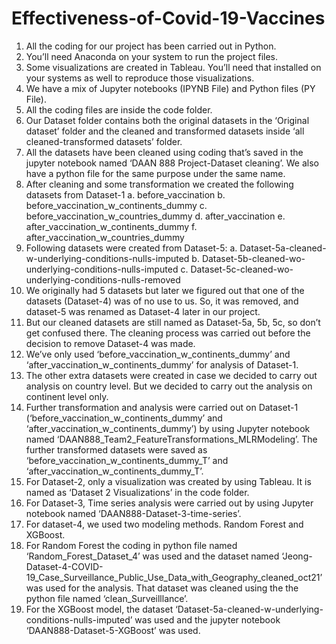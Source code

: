 # Effectiveness-of-Covid-19-Vaccines

1.	All the coding for our project has been carried out in Python.
2.	You’ll need Anaconda on your system to run the project files.
3.	Some visualizations are created in Tableau. You’ll need that installed on your systems as well to reproduce those visualizations.
4.	We have a mix of Jupyter notebooks (IPYNB File) and Python files (PY File).
5.	All the coding files are inside the code folder.
6.	Our Dataset folder contains both the original datasets in the ‘Original dataset’ folder and the cleaned and transformed datasets inside ‘all cleaned-transformed datasets’ folder.
7.	All the datasets have been cleaned using coding that’s saved in the jupyter notebook named ‘DAAN 888 Project-Dataset cleaning’. We also have a python file for the same purpose under the same name.
8.	After cleaning and some transformation we created the following datasets from Dataset-1
a.	before_vaccination
b.	before_vaccination_w_continents_dummy 
c.	before_vaccination_w_countries_dummy
d.	after_vaccination
e.	after_vaccination_w_continents_dummy
f.	after_vaccination_w_countries_dummy
9.	Following datasets were created from Dataset-5:
a.	Dataset-5a-cleaned-w-underlying-conditions-nulls-imputed
b.	Dataset-5b-cleaned-wo-underlying-conditions-nulls-imputed
c.	Dataset-5c-cleaned-wo-underlying-conditions-nulls-removed
10.	We originally had 5 datasets but later we figured out that one of the datasets (Dataset-4) was of no use to us. So, it was removed, and dataset-5 was renamed as Dataset-4 later in our project.
11.	But our cleaned datasets are still named as Dataset-5a, 5b, 5c, so don’t get confused there. The cleaning process was carried out before the decision to remove Dataset-4 was made.
12.	We’ve only used ‘before_vaccination_w_continents_dummy’ and ‘after_vaccination_w_continents_dummy’ for analysis of Dataset-1.
13.	The other extra datasets were created in case we decided to carry out analysis on country level. But we decided to carry out the analysis on continent level only.
14.	Further transformation and analysis were carried out on Dataset-1 (‘before_vaccination_w_continents_dummy’ and ‘after_vaccination_w_continents_dummy’) by using Jupyter notebook named ‘DAAN888_Team2_FeatureTransformations_MLRModeling’. The further transformed datasets were saved as ‘before_vaccination_w_continents_dummy_T’ and ‘after_vaccination_w_continents_dummy_T’.
15.	For Dataset-2, only a visualization was created by using Tableau. It is named as ‘Dataset 2 Visualizations’ in the code folder.
16.	For Dataset-3, Time series analysis were carried out by using Jupyter notebook named ‘DAAN888-Dataset-3-time-series’.
17.	For dataset-4, we used two modeling methods. Random Forest and XGBoost.
18.	For Random Forest the coding in python file named ‘Random_Forest_Dataset_4’ was used and the dataset named ‘Jeong-Dataset-4-COVID-19_Case_Surveillance_Public_Use_Data_with_Geography_cleaned_oct21’ was used for the analysis. That dataset was cleaned using the the python file named ‘clean_Surveilllance’.
19.	For the XGBoost model, the dataset ‘Dataset-5a-cleaned-w-underlying-conditions-nulls-imputed’ was used and the jupyter notebook ‘DAAN888-Dataset-5-XGBoost’ was used.
